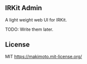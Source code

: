 IRKit Admin
---

A light weight web UI for IRKit.

TODO: Write them later.

## License
MIT https://makimoto.mit-license.org/
